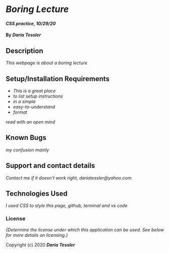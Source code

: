 # _Boring Lecture_

#### _CSS practice, 10/29/20_

#### By _**Daria Tessler**_

## Description

_This webpage is about a boring lecture_

## Setup/Installation Requirements

* _This is a great place_
* _to list setup instructions_
* _in a simple_
* _easy-to-understand_
* _format_

_read with an open mind_

## Known Bugs

_my confusion mainly_

## Support and contact details

_Contact me if it doesn't work right, dariatessler@yahoo.com_

## Technologies Used

_I used CSS to style this page, github, terminal and vs code_

### License

*{Determine the license under which this application can be used.  See below for more details on licensing.}*

Copyright (c) 2020 **_Daria Tessler_**
